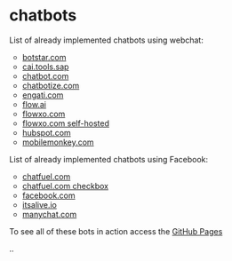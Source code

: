 # chatbots
List of already implemented chatbots using webchat:

<ul style="list-style-type:circle;">
  <li><a href="botstar.html">botstar.com</a></li>
  <li><a href="SAPCAI.html">cai.tools.sap</a></li>
  <li><a href="chatbot.html">chatbot.com</a></li>
  <li><a href="chatbotize.html">chatbotize.com</a></li>
  <li><a href="engati.html">engati.com</a></li>
  <li><a href="flow.html">flow.ai</a></li>
  <li><a href="flowxo.html">flowxo.com</a></li>
  <li><a href="https://fxo.io/m/85eyk78b">flowxo.com self-hosted</a></li>
  <li><a href="hubspot.html">hubspot.com</a></li>
  <li><a href="mobilemonkey.html">mobilemonkey.com</a></li>
</ul>

List of already implemented chatbots using Facebook:

<ul style="list-style-type:circle;">
  <li><a href="chatfuel.html">chatfuel.com</a></li>
  <li><a href="chatfuel_checkbox.html">chatfuel.com checkbox</a></li>
  <li><a href="Facebook.html">facebook.com</a></li>
  <li><a href="Facebook_itsalive.html">itsalive.io</a></li>
  <li><a href="manychat.html">manychat.com</a></li>
</ul>

To see all of these bots in action access the [GitHub Pages](https://eacunha.github.io/chatbots)

..
